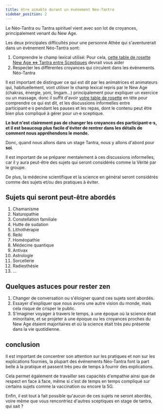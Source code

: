 ```yaml
---
title: être aimable durant un événement Neo-Tantra 
sidebar_position: 2
---
```


Le Néo-Tantra ou Tantra spirituel vient avec son lot de croyances, principalement venant du New Age.

Les deux principales difficultés pour une personne Athée qui s'aventurerait dans un événement Néo-Tantra sont:

1. Comprendre le champ lexical utilisé: Pour cela, [cette table de rosette New Age <=> Tantra entre Sceptiques](what/translator.md) devrait vous aider
1. Respecter les différentes croyances qui circulent dans les événements Néo-Tantra

Il est important de distinguer ce qui est dit par les animatrices et animateurs qui, habituellement, vont utiliser le champ lexical repris par le New Age (chakras, énergie, yoni, lingam...) principalement pour expliquer un exercice ou un massage, donc il suffit d'avoir [votre table de rosette](what/translator.md) en tête pour comprendre ce qui est dit, et les discussions informelles entre participant·e·s pendant les pauses et les repas, dont le contenu peut être bien plus compliqué à gérer pour un·e sceptique.

**Le but n'est clairement pas de changer les croyances des participant·e·s, et il est beaucoup plus facile d'éviter de rentrer dans les détails de comment nous appréhendons le monde.**

Donc, quand nous allons dans un stage Tantra, nous y allons d'abord pour **soi**.

Il est important de se préparer mentalement à ces discussions informelles, car il y aura peut-être des sujets qui seront considérés comme la Vérité par le groupe.

De plus, la médecine scientifique et la science en général seront considérés comme des sujets et/ou des pratiques à éviter.

## Sujets qui seront peut-être abordés

1. Chamanisme
1. Naturopathie
1. Constellation familiale
1. Hutte de sudation
1. Lithothérapie
1. Reiki
1. Homéopathie
1. Médecine quantique
1. Antivax
1. Astrologie
1. Sorcellerie
1. Radiesthésie
1. ...

## Quelques astuces pour rester zen

1. Changer de conversation ou s'éloigner quand ces sujets sont abordés.
1. Essayer d'expliquer que nous avons une autre vision du monde, mais cela risque de crisper le public.
1. S'imaginer voyager à travers le temps, à une époque où la science était minoritaire, et se projeter à une époque ou les croyances proches du New Age étaient majoritaires et où la science était très peu présente dans la vie quotidienne.

## conclusion

Il est important de concentrer son attention sur les pratiques et non sur les explications fournies, la plupart des événements Néo-Tantra font la part belle à la pratique et passent très peu de temps à fournir des explications.

Cela permet également de travailler ses capacités d'empathie ainsi que de respect en face à face, même si c'est de temps en temps compliqué sur certains sujets comme la vaccination ou encore la 5G.

Enfin, il est tout à fait possible qu'aucun de ces sujets ne seront abordés, voire même que vous rencontriez d'autres sceptiques en stage de tantra, qui sait ?
